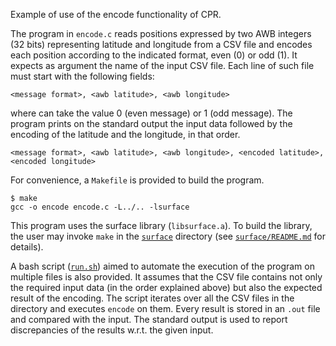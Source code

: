 Example of use of the encode functionality of CPR.

The program in `encode.c` reads positions expressed by two AWB integers (32 bits) representing latitude and longitude from a CSV file and encodes each position according to the indicated format, even (0) or odd (1).
It expects as argument the name of the input CSV file. 
Each line of such file must start with the following fields:
```
<message format>, <awb latitude>, <awb longitude>
````
where _<message format>_ can take the value 0 (even message) or 1 (odd message).
The program prints on the standard output the input data followed by the encoding of the latitude and the longitude, in that order.
```
<message format>, <awb latitude>, <awb longitude>, <encoded latitude>, <encoded longitude>
````

For convenience, a `Makefile` is provided to build the program.
```shell
$ make
gcc -o encode encode.c -L../.. -lsurface 
```

This program uses the surface library (`libsurface.a`). 
To build the library, the user may invoke `make` in the [`surface`](`../../`) directory (see [`surface/README.md`](`../../README.md`) for details).

A bash script ([`run.sh`](run.sh)) aimed to automate the execution of the program on multiple files is also provided. 
It assumes that the CSV file contains not only the required input data (in the order explained above) but also the expected result of the encoding.
The script iterates over all the CSV files in the directory and executes `encode` on them.
Every result is stored in an `.out` file and compared with the input.
The standard output is used to report discrepancies of the results w.r.t. the given input.
